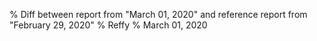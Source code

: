 % Diff between report from "March 01, 2020" and reference report from "February 29, 2020"
% Reffy
% March 01, 2020

